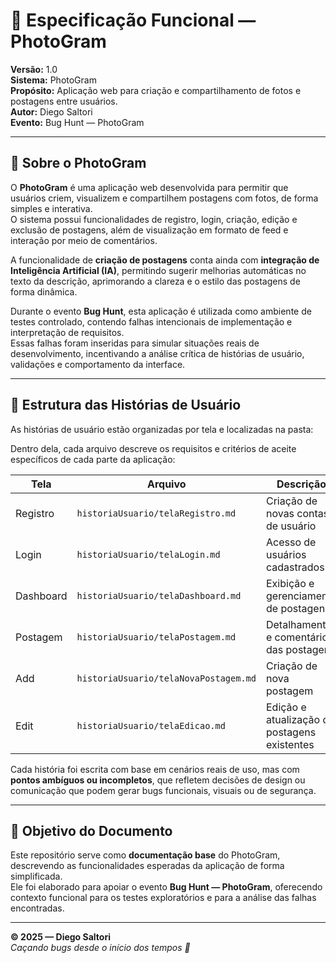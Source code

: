 # 📸 Especificação Funcional — PhotoGram  
**Versão:** 1.0  
**Sistema:** PhotoGram  
**Propósito:** Aplicação web para criação e compartilhamento de fotos e postagens entre usuários.  
**Autor:** Diego Saltori  
**Evento:** Bug Hunt — PhotoGram  

---

## 📝 Sobre o PhotoGram

O **PhotoGram** é uma aplicação web desenvolvida para permitir que usuários criem, visualizem e compartilhem postagens com fotos, de forma simples e interativa.  
O sistema possui funcionalidades de registro, login, criação, edição e exclusão de postagens, além de visualização em formato de feed e interação por meio de comentários.  

A funcionalidade de **criação de postagens** conta ainda com **integração de Inteligência Artificial (IA)**, permitindo sugerir melhorias automáticas no texto da descrição, aprimorando a clareza e o estilo das postagens de forma dinâmica.

Durante o evento **Bug Hunt**, esta aplicação é utilizada como ambiente de testes controlado, contendo falhas intencionais de implementação e interpretação de requisitos.  
Essas falhas foram inseridas para simular situações reais de desenvolvimento, incentivando a análise crítica de histórias de usuário, validações e comportamento da interface.

---

## 📂 Estrutura das Histórias de Usuário

As histórias de usuário estão organizadas por tela e localizadas na pasta:


Dentro dela, cada arquivo descreve os requisitos e critérios de aceite específicos de cada parte da aplicação:

| Tela | Arquivo | Descrição |
|------|----------|------------|
| Registro | `historiaUsuario/telaRegistro.md` | Criação de novas contas de usuário |
| Login | `historiaUsuario/telaLogin.md` | Acesso de usuários cadastrados |
| Dashboard | `historiaUsuario/telaDashboard.md` | Exibição e gerenciamento de postagens |
| Postagem | `historiaUsuario/telaPostagem.md` | Detalhamento e comentários das postagens |
| Add | `historiaUsuario/telaNovaPostagem.md` | Criação de nova postagem |
| Edit | `historiaUsuario/telaEdicao.md` | Edição e atualização de postagens existentes |

Cada história foi escrita com base em cenários reais de uso, mas com **pontos ambíguos ou incompletos**, que refletem decisões de design ou comunicação que podem gerar bugs funcionais, visuais ou de segurança.

---

## 🎯 Objetivo do Documento

Este repositório serve como **documentação base** do PhotoGram, descrevendo as funcionalidades esperadas da aplicação de forma simplificada.  
Ele foi elaborado para apoiar o evento **Bug Hunt — PhotoGram**, oferecendo contexto funcional para os testes exploratórios e para a análise das falhas encontradas.

---

**© 2025 — Diego Saltori**  
*Caçando bugs desde o início dos tempos 🐞*
